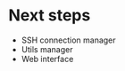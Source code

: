<h1>Next steps</h1>
<ul>
  <li>SSH connection manager</li>
  <li>Utils manager</li>
  <li>Web interface</li>
</ul>
